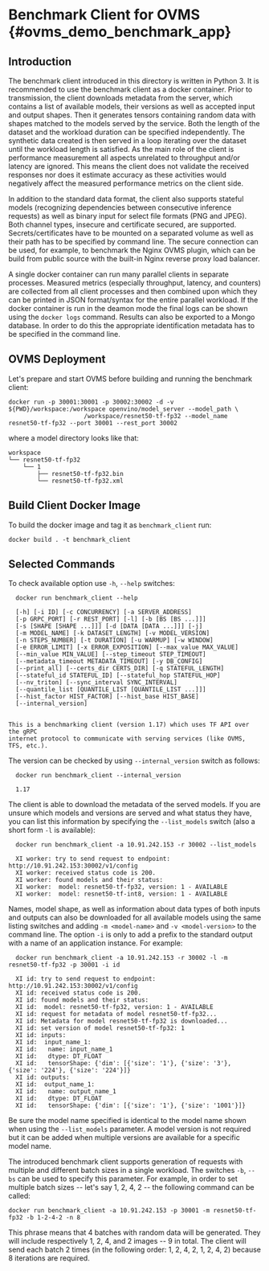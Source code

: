 # Benchmark Client for OVMS {#ovms_demo_benchmark_app}

## Introduction

The benchmark client introduced in this directory is written in Python 3. It is recommended to use the benchmark client as a
docker container. Prior to transmission, the client downloads metadata from the server, which contains a list of available models,
their versions as well as accepted input and output shapes. Then it generates tensors containing random data with shapes matched
to the models served by the service. Both the length of the dataset and the workload duration can be specified independently. The
synthetic data created is then served in a loop iterating over the dataset until the workload length is satisfied. As the main role
of the client is performance measurement all aspects unrelated to throughput and/or latency are ignored. This means the client does
not validate the received responses nor does it estimate accuracy as these activities would negatively affect the measured performance
metrics on the client side.

In addition to the standard data format, the client also supports stateful models (recognizing dependencies between consecutive
inference requests) as well as binary input for select file formats (PNG and JPEG). Both channel types, insecure and certificate
secured, are supported. Secrets/certificates have to be mounted on a separated volume as well as their path has to be specified by
command line. The secure connection can be used, for example, to benchmark the Nginx OVMS plugin, which can be build from public 
source with the built-in Nginx reverse proxy load balancer.

A single docker container can run many parallel clients in separate processes. Measured metrics (especially throughput, latency,
and counters) are collected from all client processes and then combined upon which they can be printed in JSON format/syntax for
the entire parallel workload. If the docker container is run in the deamon mode the final logs can be shown using the `docker logs`
command. Results can also be exported to a Mongo database. In order to do this the appropriate identification metadata has to
be specified in the command line.

## OVMS Deployment

Let's prepare and start OVMS before building and running the benchmark client:
```
docker run -p 30001:30001 -p 30002:30002 -d -v ${PWD}/workspace:/workspace openvino/model_server --model_path \
                     /workspace/resnet50-tf-fp32 --model_name resnet50-tf-fp32 --port 30001 --rest_port 30002
```
where a model directory looks like that:
```
workspace
└── resnet50-tf-fp32
    └── 1
        ├── resnet50-tf-fp32.bin
        └── resnet50-tf-fp32.xml
```

## Build Client Docker Image

To build the docker image and tag it as `benchmark_client` run:
```
docker build . -t benchmark_client
```


## Selected Commands

To check available option use `-h`, `--help` switches:
```
  docker run benchmark_client --help

  [-h] [-i ID] [-c CONCURRENCY] [-a SERVER_ADDRESS]
  [-p GRPC_PORT] [-r REST_PORT] [-l] [-b [BS [BS ...]]]
  [-s [SHAPE [SHAPE ...]]] [-d [DATA [DATA ...]]] [-j]
  [-m MODEL_NAME] [-k DATASET_LENGTH] [-v MODEL_VERSION]
  [-n STEPS_NUMBER] [-t DURATION] [-u WARMUP] [-w WINDOW]
  [-e ERROR_LIMIT] [-x ERROR_EXPOSITION] [--max_value MAX_VALUE]
  [--min_value MIN_VALUE] [--step_timeout STEP_TIMEOUT]
  [--metadata_timeout METADATA_TIMEOUT] [-y DB_CONFIG]
  [--print_all] [--certs_dir CERTS_DIR] [-q STATEFUL_LENGTH]
  [--stateful_id STATEFUL_ID] [--stateful_hop STATEFUL_HOP]
  [--nv_triton] [--sync_interval SYNC_INTERVAL]
  [--quantile_list [QUANTILE_LIST [QUANTILE_LIST ...]]]
  [--hist_factor HIST_FACTOR] [--hist_base HIST_BASE]
  [--internal_version]


This is a benchmarking client (version 1.17) which uses TF API over the gRPC
internet protocol to communicate with serving services (like OVMS, TFS, etc.).
```

The version can be checked by using `--internal_version` switch as follows:
```
  docker run benchmark_client --internal_version

  1.17
```

The client is able to download the metadata of the served models. If you are
unsure which models and versions are served and what status they have, you can
list this information by specifying the `--list_models` switch (also a short
form `-l` is available):
```
  docker run benchmark_client -a 10.91.242.153 -r 30002 --list_models
  
  XI worker: try to send request to endpoint: http://10.91.242.153:30002/v1/config
  XI worker: received status code is 200.
  XI worker: found models and their status:
  XI worker:  model: resnet50-tf-fp32, version: 1 - AVAILABLE
  XI worker:  model: resnet50-tf-int8, version: 1 - AVAILABLE
```
Names, model shape, as well as information about data types of both inputs and
outputs can also be downloaded for all available models using the same listing
switches and adding `-m <model-name>` and `-v <model-version>` to the command
line. The option `-i` is only to add a prefix to the standard output with a name
of an application instance. For example:
```
  docker run benchmark_client -a 10.91.242.153 -r 30002 -l -m resnet50-tf-fp32 -p 30001 -i id
  
  XI id: try to send request to endpoint: http://10.91.242.153:30002/v1/config
  XI id: received status code is 200.
  XI id: found models and their status:
  XI id:  model: resnet50-tf-fp32, version: 1 - AVAILABLE
  XI id: request for metadata of model resnet50-tf-fp32...
  XI id: Metadata for model resnet50-tf-fp32 is downloaded...
  XI id: set version of model resnet50-tf-fp32: 1
  XI id: inputs:
  XI id:  input_name_1:
  XI id:   name: input_name_1
  XI id:   dtype: DT_FLOAT
  XI id:   tensorShape: {'dim': [{'size': '1'}, {'size': '3'}, {'size': '224'}, {'size': '224'}]}
  XI id: outputs:
  XI id:  output_name_1:
  XI id:   name: output_name_1
  XI id:   dtype: DT_FLOAT
  XI id:   tensorShape: {'dim': [{'size': '1'}, {'size': '1001'}]}
```
Be sure the model name specified is identical to the model name shown when using
the `--list_models` parameter. A model version is not required but it can be added
when multiple versions are available for a specific model name.

The introduced benchmark client supports generation of requests with multiple and
different batch sizes in a single workload. The switches `-b`, `--bs` can be used
to specify this parameter. For example, in order to set multiple batch sizes --
let's say 1, 2, 4, 2 -- the following command can be called:
```
docker run benchmark_client -a 10.91.242.153 -p 30001 -m resnet50-tf-fp32 -b 1-2-4-2 -n 8
```
This phrase means that 4 batches with random data will be generated. They will
include respectively 1, 2, 4, and 2 images -- 9 in total. The client will send
each batch 2 times (in the following order: 1, 2, 4, 2, 1, 2, 4, 2) because 8
iterations are required.
